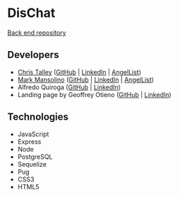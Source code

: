 # DisChat

[Back end repository](https://github.com/SauceKnight/DisChat)

## Developers

- [Chris Talley](https://christalley.dev/) ([GitHub](https://github.com/christophertalley) | [LinkedIn](https://www.linkedin.com/in/chris-talley-91814a19b) | [AngelList](https://angel.co/u/chris-talley-3))
- [Mark Mansolino](https://markjm610.github.io/) ([GitHub](https://github.com/markjm610) | [LinkedIn](https://www.linkedin.com/in/markmansolino/) | [AngelList](https://angel.co/u/mark-mansolino))
- Alfredo Quiroga ([GitHub](https://github.com/SauceKnight) | [LinkedIn](https://www.linkedin.com/in/alfredoquiroga96/))
- Landing page by Geoffrey Otieno ([GitHub](https://github.com/gootieno) | [LinkedIn](https://www.linkedin.com/in/geoffrey-otieno-57015966/))

## Technologies

- JavaScript
- Express
- Node
- PostgreSQL
- Sequelize
- Pug
- CSS3
- HTML5
